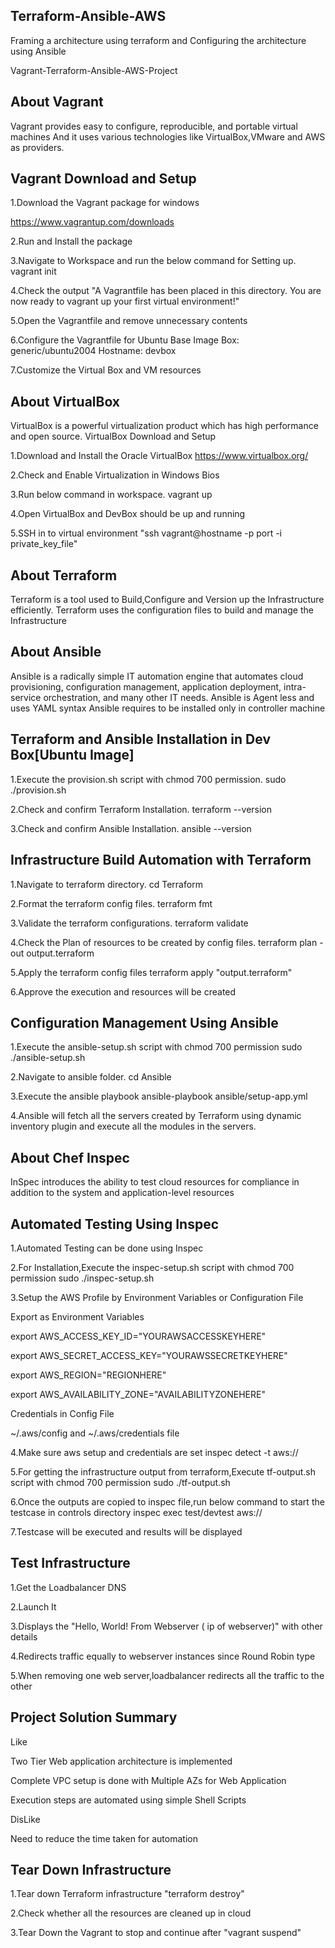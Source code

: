 ## **Terraform-Ansible-AWS**
Framing a architecture using terraform and Configuring the architecture using Ansible

Vagrant-Terraform-Ansible-AWS-Project

## **About Vagrant**

Vagrant provides easy to configure, reproducible, and portable virtual machines
And it uses various technologies like VirtualBox,VMware and AWS as providers.

## **Vagrant Download and Setup**

1.Download the Vagrant package for windows

https://www.vagrantup.com/downloads

2.Run and Install the package

3.Navigate to Workspace and run the below command for Setting up.
  vagrant init

4.Check the output
"A Vagrantfile has been placed in this directory. You are now ready to vagrant up your first virtual environment!"

5.Open the Vagrantfile and remove unnecessary contents

6.Configure the Vagrantfile for Ubuntu Base Image
      Box: generic/ubuntu2004
      Hostname: devbox

7.Customize the Virtual Box and VM resources

## **About VirtualBox**

VirtualBox is a powerful virtualization product which has high performance and open source.
VirtualBox Download and Setup

1.Download and Install the Oracle VirtualBox
  https://www.virtualbox.org/

2.Check and Enable Virtualization in Windows Bios

3.Run below command in workspace.
  vagrant up

4.Open VirtualBox and DevBox should be up and running

5.SSH in to virtual environment "ssh vagrant@hostname -p port -i  private_key_file"

## **About Terraform**

Terraform is a tool used to Build,Configure and Version up the Infrastructure efficiently. Terraform uses the configuration files to build and manage the Infrastructure

## **About Ansible**

Ansible is a radically simple IT automation engine that automates cloud provisioning, configuration management, application deployment, intra-service orchestration, and many other IT needs. Ansible is Agent less and uses YAML syntax Ansible requires to be installed only in controller machine

## **Terraform and Ansible Installation in Dev Box[Ubuntu Image]**

1.Execute the provision.sh script with chmod 700 permission.
  sudo ./provision.sh

2.Check and confirm Terraform Installation.
  terraform --version

3.Check and confirm Ansible Installation.
  ansible --version

## **Infrastructure Build Automation with Terraform**

1.Navigate to terraform directory.
  cd Terraform

2.Format the terraform config files.
  terraform fmt

3.Validate the terraform configurations.
  terraform validate

4.Check the Plan of resources to be created by config files.
  terraform plan -out output.terraform

5.Apply the terraform config files
  terraform apply "output.terraform"

6.Approve the execution and resources will be created

## **Configuration Management Using Ansible**

1.Execute the ansible-setup.sh script with chmod 700 permission
  sudo ./ansible-setup.sh

2.Navigate to ansible folder.
  cd Ansible

3.Execute the ansible playbook
  ansible-playbook ansible/setup-app.yml

4.Ansible will fetch all the servers created by Terraform using dynamic inventory plugin and execute all the modules in the servers.

## **About Chef Inspec**

InSpec introduces the ability to test cloud resources for compliance in addition to the system and application-level resources

## **Automated Testing Using Inspec**

1.Automated Testing can be done using Inspec

2.For Installation,Execute the inspec-setup.sh script with chmod 700 permission
  sudo ./inspec-setup.sh

3.Setup the AWS Profile by Environment Variables or Configuration File

Export as Environment Variables

export AWS_ACCESS_KEY_ID="YOURAWSACCESSKEYHERE"

export AWS_SECRET_ACCESS_KEY="YOURAWSSECRETKEYHERE"

export AWS_REGION="REGIONHERE"

export AWS_AVAILABILITY_ZONE="AVAILABILITYZONEHERE"

Credentials in Config File

~/.aws/config and ~/.aws/credentials file

4.Make sure aws setup and credentials are set
  inspec detect -t aws://

5.For getting the infrastructure output from terraform,Execute tf-output.sh script with chmod 700 permission
  sudo ./tf-output.sh

6.Once the outputs are copied to inspec file,run below command to start the testcase in controls directory
  inspec exec test/devtest aws://

7.Testcase will be executed and results will be displayed

## **Test Infrastructure**

1.Get the Loadbalancer DNS

2.Launch It

3.Displays the "Hello, World! From Webserver ( ip of webserver)" with other details

4.Redirects traffic equally to webserver instances since Round Robin type

5.When removing one web server,loadbalancer redirects all the traffic to the other

## **Project Solution Summary**

Like

Two Tier Web application architecture is implemented

Complete VPC setup is done with Multiple AZs for Web Application

Execution steps are automated using simple Shell Scripts

DisLike

Need to reduce the time taken for automation

## **Tear Down Infrastructure**

1.Tear down Terraform infrastructure 
  "terraform destroy"

2.Check whether all the resources are cleaned up in cloud

3.Tear Down the Vagrant to stop and continue after
  "vagrant suspend"
